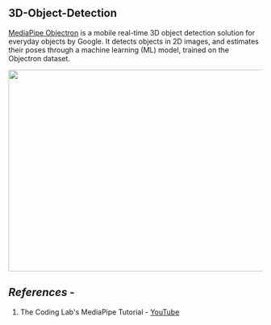 ## 3D-Object-Detection

[MediaPipe Objectron](https://google.github.io/mediapipe/solutions/objectron.html) is a mobile real-time 3D object detection solution for everyday objects by Google. It detects objects in 2D images, and estimates their poses through a machine learning (ML) model, trained on the Objectron dataset.

<img src="https://github.com/souvik0306/3D-Object-Detection/blob/master/Photos/Result.gif" width="600" height="400">
















## ***References*** -
1. The Coding Lab's MediaPipe Tutorial - [YouTube](https://www.youtube.com/watch?v=f-Ibri14KMY&ab_channel=TheCodingLib)
